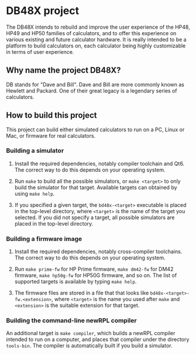 # DB48X project

The DB48X intends to rebuild and improve the user experience of the HP48, HP49
and HP50 families of calculators, and to offer this experience on various
existing and future calculator hardware. It is really intended to be a platform
to build calculators on, each calculator being highly customizable in terms of
user experience.

## Why name the project DB48X?

DB stands for "Dave and Bill".
Dave and Bill are more commonly known as Hewlett and Packard.
One of their great legacy is a legendary series of calculators.


## How to build this project

This project can build either simulated calculators to run on a PC, Linux or
Mac, or firmware for real calculators.

### Building a simulator

1. Install the required dependencies, notably compiler toolchain and Qt6. The
   correct way to do this depends on your operating system.

2. Run `make` to build all the possible simulators, or `make <target>` to only
   build the simulator for that target. Available targets can obtained by using
   `make help`.

3. If you specified a given target, the `bd48x-<target>` executable is placed in
   the top-level directory, where `<target>` is the name of the target you
   selected. If you did not specify a target, all possible simulators are placed
   in the top-level directory.

### Building a firmware image

1. Install the required dependencies, notably cross-compiler toolchains. The
   correct way to do this depends on your operating system.

2. Run `make prime-fw` for HP Prime firmware, `make dm42-fw` for DM42 firmware,
   `make hp50g-fw` for HP50G firmware, and so on. The list of supported targets is
   available by typing `make help`.

3. The firmware files are stored in a file that that looks like
   `bd48x-<target>-fw.<extension>`, where `<target>` is the name you
   used after `make` and `<extension>` is the suitable extension for that
   target.


### Building the command-line newRPL compiler

An additional target is `make compiler`, which builds a newRPL compiler intended
to run on a computer, and places that compiler under the directory `tools-bin`.
The compiler is automatically built if you build a simulator.
